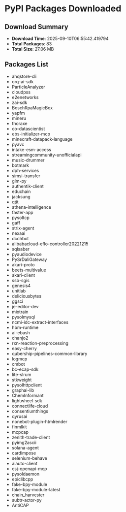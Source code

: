 # PyPI Packages Downloaded

## Download Summary
- **Download Time**: 2025-09-10T06:55:42.419794
- **Total Packages**: 83
- **Total Size**: 27.06 MB

## Packages List
- ahqstore-cli
- orq-ai-sdk
- ParticleAnalyzer
- cloudpss
- e2enetworks
- zai-sdk
- BoschRpaMagicBox
- yapfm
- mineru
- thoraxe
- co-datascientist
- ebs-initializer-mcp
- minecraft-datapack-language
- pyavc
- intake-esm-access
- streamingcommunity-unofficialapi
- music-drummer
- botmark
- dph-services
- simsi-transfer
- glm-py
- authentik-client
- educhain
- jacksung
- qtit
- athena-intelligence
- faster-app
- pysoltcp
- gaff
- strix-agent
- nexaai
- dcchbot
- alibabacloud-eflo-controller20221215
- sqlsaber
- pyaudiodevice
- PySrDaliGateway
- akari-proto
- beets-multivalue
- akari-client
- ssb-sgis
- genesis4
- unitlab
- deliciousbytes
- ggsci
- je-editor-dev
- mixtrain
- pysolmysql
- ncmi-idc-extract-interfaces
- hbm-runtime
- ai-ebash
- chanjo2
- rxn-reaction-preprocessing
- easy-cherry
- qubership-pipelines-common-library
- logmcp
- cmbot
- bc-ecap-sdk
- lite-slrum
- stkweight
- pysolhttpclient
- graphai-lib
- ChemInformant
- lightwheel-sdk
- connectlife-cloud
- consentiumthings
- qyrusai
- nonebot-plugin-htmlrender
- finmlkit
- mcpcap
- zenith-trade-client
- pyimg2ascii
- solana-agent
- cardimpose
- selenium-behave
- aiauto-client
- csj-openapi-mcp
- pysoldaemon
- epiclibcpp
- fake-bpy-module
- fake-bpy-module-latest
- chain_harvester
- subtr-actor-py
- AntiCAP
